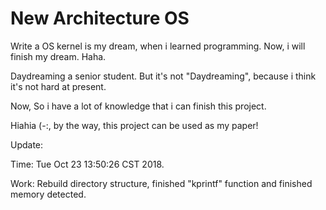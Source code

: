 # New Architecture OS
Write a OS kernel is my dream, when i learned programming. Now, i will finish my dream. Haha.

Daydreaming a senior student. But it's not "Daydreaming", because i think it's not hard at present.

Now, So i have a lot of knowledge that i can finish this project. 

Hiahia (-:, by the way, this project can be used as my paper!

Update: 

Time: Tue Oct 23 13:50:26 CST 2018. 

Work: Rebuild directory structure, finished "kprintf" function and finished memory detected.
